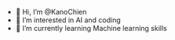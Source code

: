 - 👋 Hi, I’m @KanoChien
- 👀 I’m interested in AI and coding
- 🌱 I’m currently learning Machine learning skills


<!---
KanoChien/KanoChien is a ✨ special ✨ repository because its `README.md` (this file) appears on your GitHub profile.
You can click the Preview link to take a look at your changes.
--->
